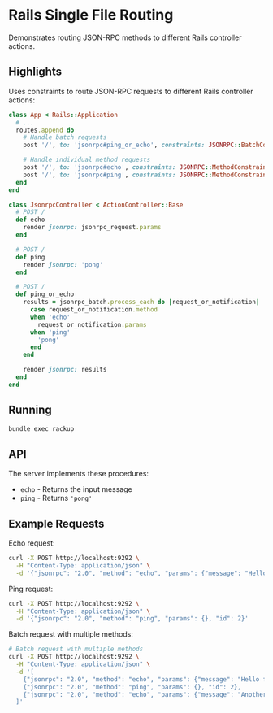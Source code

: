 # Rails Single File Routing

Demonstrates routing JSON-RPC methods to different Rails controller actions.

## Highlights

Uses constraints to route JSON-RPC requests to different Rails controller actions:

```ruby
class App < Rails::Application
  # ...
  routes.append do
    # Handle batch requests
    post '/', to: 'jsonrpc#ping_or_echo', constraints: JSONRPC::BatchConstraint.new

    # Handle individual method requests
    post '/', to: 'jsonrpc#echo', constraints: JSONRPC::MethodConstraint.new('echo')
    post '/', to: 'jsonrpc#ping', constraints: JSONRPC::MethodConstraint.new('ping')
  end
end

class JsonrpcController < ActionController::Base
  # POST /
  def echo
    render jsonrpc: jsonrpc_request.params
  end

  # POST /
  def ping
    render jsonrpc: 'pong'
  end

  # POST /
  def ping_or_echo
    results = jsonrpc_batch.process_each do |request_or_notification|
      case request_or_notification.method
      when 'echo'
        request_or_notification.params
      when 'ping'
        'pong'
      end
    end

    render jsonrpc: results
  end
end
```

## Running

```sh
bundle exec rackup
```

## API

The server implements these procedures:

- `echo` - Returns the input message
- `ping` - Returns `'pong'`

## Example Requests

Echo request:
```sh
curl -X POST http://localhost:9292 \
  -H "Content-Type: application/json" \
  -d '{"jsonrpc": "2.0", "method": "echo", "params": {"message": "Hello, World!"}, "id": 1}'
```

Ping request:
```sh
curl -X POST http://localhost:9292 \
  -H "Content-Type: application/json" \
  -d '{"jsonrpc": "2.0", "method": "ping", "params": {}, "id": 2}'
```

Batch request with multiple methods:
```sh
# Batch request with multiple methods
curl -X POST http://localhost:9292 \
  -H "Content-Type: application/json" \
  -d '[
    {"jsonrpc": "2.0", "method": "echo", "params": {"message": "Hello from batch!"}, "id": 1},
    {"jsonrpc": "2.0", "method": "ping", "params": {}, "id": 2},
    {"jsonrpc": "2.0", "method": "echo", "params": {"message": "Another echo"}, "id": 3}
  ]'
```
